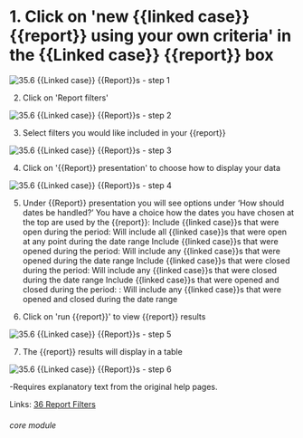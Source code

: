 # 1. Click on &#039;new {{linked case}} {{report}} using your own criteria&#039; in the {{Linked case}} {{report}} box


![35.6 {{Linked case}} {{Report}}s - step 1](35.6_Case_Reports_im_1.png)

2. Click on &#039;Report filters&#039;

![35.6 {{Linked case}} {{Report}}s - step 2](35.6_Case_Reports_im_2.png)

3. Select filters you would like included in your {{report}}

![35.6 {{Linked case}} {{Report}}s - step 3](35.6_Case_Reports_im_3.png)

4. Click on &#039;{{Report}} presentation&#039; to choose how to display your data

![35.6 {{Linked case}} {{Report}}s - step 4](35.6_Case_Reports_im_4.png)

5. Under {{Report}} presentation you will see options under ‘How should dates be handled?’
You have a choice how the dates you have chosen at the top are used by the {{report}}:
Include {{linked case}}s that were open during the period: Will include all {{linked case}}s that were open at any point during the date range
Include {{linked case}}s that were opened during the period: Will include any {{linked case}}s that were opened during the date range
Include {{linked case}}s that were closed during the period: Will include any {{linked case}}s that were closed during the date range
Include {{linked case}}s that were opened and closed during the period: : Will include any {{linked case}}s that were opened and closed during the date range

6. Click on &#039;run {{report}}&#039; to view {{report}} results

![35.6 {{Linked case}} {{Report}}s - step 5](35.6_Case_Reports_im_5.png)

7. The {{report}} results will display in a table

![35.6 {{Linked case}} {{Report}}s - step 6](35.6_Case_Reports_im_6.png)

-Requires explanatory text from the original help pages.

Links:
[36 Report Filters](/help/index/p/36)

###### core module